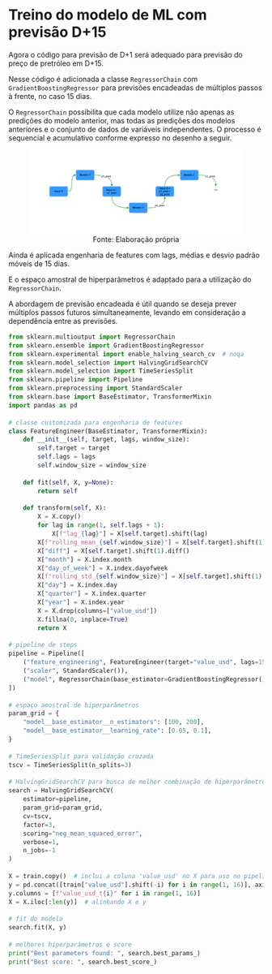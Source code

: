 # Treino do modelo de ML com previsão D+15

Agora o código para previsão de D+1 será adequado para previsão do preço de pretróleo em D+15.

Nesse código é adicionada a classe `RegressorChain` com `GradientBoostingRegressor` para previsões encadeadas de múltiplos passos à frente, no caso 15 dias. 

O `RegressorChain` possibilita que cada modelo utilize não apenas as predições do modelo anterior, mas todas as predições dos modelos anteriores e o conjunto de dados de variáveis independentes. O processo é sequencial e acumulativo conforme expresso no desenho a seguir.

<div align="center">
  <figure>
    <img src="regchain.png" alt="Desenho de funcionamento do RegressorChain">
    <figcaption>
      Fonte: Elaboração própria
    </figcaption>
  </figure>
</div>

Ainda é aplicada engenharia de features com lags, médias e desvio padrão móveis de 15 dias.

E o espaço amostral de hiperparâmetros é adaptado para a utilização do `RegressorChain`.

A abordagem de previsão encadeada é útil quando se deseja prever múltiplos passos futuros simultaneamente, levando em consideração a dependência entre as previsões.

```python
from sklearn.multioutput import RegressorChain
from sklearn.ensemble import GradientBoostingRegressor
from sklearn.experimental import enable_halving_search_cv  # noqa
from sklearn.model_selection import HalvingGridSearchCV
from sklearn.model_selection import TimeSeriesSplit
from sklearn.pipeline import Pipeline
from sklearn.preprocessing import StandardScaler
from sklearn.base import BaseEstimator, TransformerMixin
import pandas as pd

# classe customizada para engenharia de features
class FeatureEngineer(BaseEstimator, TransformerMixin):
    def __init__(self, target, lags, window_size):
        self.target = target
        self.lags = lags
        self.window_size = window_size

    def fit(self, X, y=None):
        return self

    def transform(self, X):
        X = X.copy()
        for lag in range(1, self.lags + 1):
            X[f"lag_{lag}"] = X[self.target].shift(lag)
        X[f"rolling_mean_{self.window_size}"] = X[self.target].shift(1).rolling(window=self.window_size).mean()
        X["diff"] = X[self.target].shift(1).diff()
        X["month"] = X.index.month
        X["day_of_week"] = X.index.dayofweek
        X[f"rolling_std_{self.window_size}"] = X[self.target].shift(1).rolling(window=self.window_size).std()
        X["day"] = X.index.day
        X["quarter"] = X.index.quarter
        X["year"] = X.index.year
        X = X.drop(columns=["value_usd"])
        X.fillna(0, inplace=True)
        return X

# pipeline de steps
pipeline = Pipeline([
    ("feature_engineering", FeatureEngineer(target="value_usd", lags=15, window_size=15)),
    ("scaler", StandardScaler()),
    ("model", RegressorChain(base_estimator=GradientBoostingRegressor()))
])

# espaço amostral de hiperparâmetros
param_grid = {
    "model__base_estimator__n_estimators": [100, 200],
    "model__base_estimator__learning_rate": [0.05, 0.1],
}

# TimeSeriesSplit para validação cruzada
tscv = TimeSeriesSplit(n_splits=3)

# HalvingGridSearchCV para busca de melhor combinação de hiperparâmetros
search = HalvingGridSearchCV(
    estimator=pipeline,
    param_grid=param_grid,
    cv=tscv,
    factor=3,
    scoring="neg_mean_squared_error",
    verbose=1,
    n_jobs=-1
)

X = train.copy()  # inclui a coluna 'value_usd' no X para uso no pipeline de feature engineering
y = pd.concat([train["value_usd"].shift(-i) for i in range(1, 16)], axis=1).dropna()  # criando as colunas para previsão de D+15
y.columns = [f"value_usd_t{i}" for i in range(1, 16)]
X = X.iloc[:len(y)]  # alinhando X e y

# fit do modelo
search.fit(X, y)

# melhores hiperparâmetros e score
print("Best parameters found: ", search.best_params_)
print("Best score: ", search.best_score_)
```
